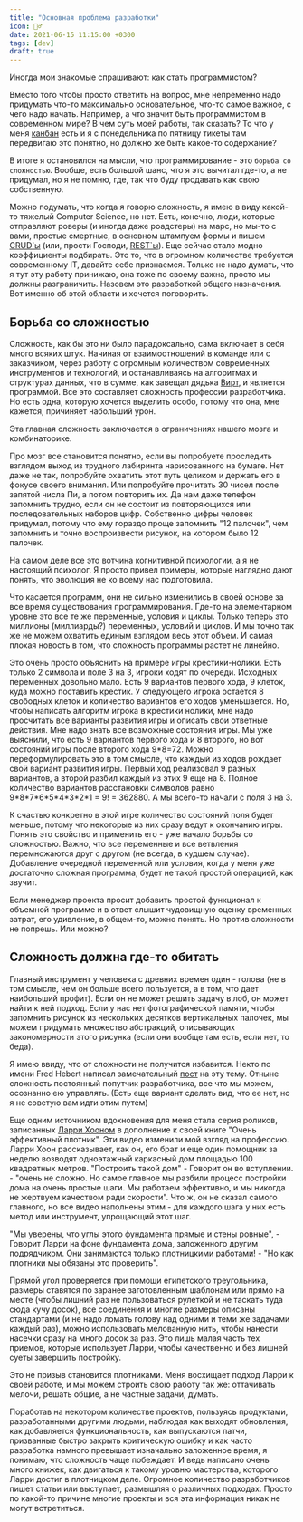 ```yaml
---
title: "Основная проблема разработки"
icon: 🤷‍♂️
date: 2021-06-15 11:15:00 +0300
tags: [dev]
draft: true
---
```


Иногда мои знакомые спрашивают: как стать программистом?

Вместо того чтобы просто ответить на вопрос, мне непременно надо придумать что-то максимально основательное, что-то самое важное, с чего надо начать. Например, а что значит быть программистом в современном мире? В чем суть моей работы, так сказать? То что у меня [канбан][1] есть и я с понедельника по пятницу тикеты там передвигаю это понятно, но должно же быть какое-то содержание?

В итоге я остановился на мысли, что программирование - это `борьба со сложностью`. Вообще, есть большой шанс, что я это вычитал где-то, а не придумал, но я не помню, где, так что буду продавать как свою собственную.

Можно подумать, что когда я говорю сложность, я имею в виду какой-то тяжелый Computer Science, но нет. Есть, конечно, люди, которые отправляют роверы (и иногда даже роадстеры) на марс, но мы-то с вами, простые смертные, в основном штампуем формы и пишем [CRUD\`ы][2] (или, прости Господи, [REST\`ы][3]). Еще сейчас стало модно коэффициенты подбирать. Это то, что в огромном количестве требуется современному IT, давайте себе признаемся. Только не надо думать, что я тут эту работу принижаю, она тоже по своему важна, просто мы должны разграничить. Назовем это разработкой общего назначения. Вот именно об этой области и хочется поговорить.

## Борьба со сложностью

Сложность, как бы это ни было парадоксально, сама включает в себя много всяких штук. Начиная от взаимоотношений в команде или с заказчиком, через работу с огромным количеством современных инструментов и технологий, и останавливаясь на алгоритмах и структурах данных, что в сумме, как завещал дядька [Вирт][4], и является программой. Все это составляет сложность профессии разработчика. Но есть одна, которую хочется выделить особо, потому что она, мне кажется, причиняет набольший урон.

Эта главная сложность заключается в ограничениях нашего мозга и комбинаторике.

Про мозг все становится понятно, если вы попробуете проследить взглядом выход из трудного лабиринта нарисованного на бумаге. Нет даже не так, попробуйте охватить этот путь целиком и держать его в фокусе своего внимания. Или попробуйте прочитать 30 чисел после запятой числа Пи, а потом повторить их. Да нам даже телефон запомнить трудно, если он не состоит из повторяющихся или последовательных наборов цифр. Собственно цифры человек придумал, потому что ему гораздо проще запомнить "12 палочек", чем запомнить и точно воспроизвести рисунок, на котором было 12 палочек.

На самом деле все это вотчина когнитивной психологии, а я не настоящий психолог. Я просто привел примеры, которые наглядно дают понять, что эволюция не ко всему нас подготовила.

Что касается программ, они не сильно изменились в своей основе за все время существования программирования. Где-то на элементарном уровне это все те же переменные, условия и циклы. Только теперь это миллионы (миллиарды?) переменных, условий и циклов. И мы точно так же не можем охватить единым взглядом весь этот объем. И самая плохая новость в том, что сложность программы растет не линейно.

Это очень просто объяснить на примере игры крестики-нолики. Есть только 2 символа и поле 3 на 3, игроки ходят по очереди. Исходных переменных довольно мало. Есть 9 вариантов первого хода, 9 клеток, куда можно поставить крестик. У следующего игрока остается 8 свободных клеток и количество вариантов его ходов уменьшается. Но, чтобы написать алгоритм игрока в крестики нолики, мне надо просчитать все варианты развития игры и описать свои ответные действия. Мне надо знать все возможные состояния игры. Мы уже выяснили, что есть 9 вариантов первого хода и 8 второго, но вот состояний игры после второго хода 9\*8=72. Можно переформулировать это в том смысле, что каждый из ходов рождает свой вариант развития игры. Первый ход реализовал 9 разных вариантов, а второй разбил каждый из этих 9 еще на 8. Полное количество вариантов расстановки символов равно 9\*8\*7\*6\*5\*4\*3\*2\*1 = 9! = 362880. А мы всего-то начали с поля 3 на 3.

К счастью конкретно в этой игре количество состояний поля будет меньше, потому что некоторые из них сразу ведут к окончанию игры. Понять это свойство и применить его - уже начало борьбы со сложностью. Важно, что все переменные и все ветвления перемножаются друг с другом (не всегда, в худшем случае). Добавление очередной переменной или условия, когда у меня уже достаточно сложная программа, будет не такой простой операцией, как звучит.

Если менеджер проекта просит добавить простой функционал к объемной программе и в ответ слышит чудовищную оценку временных затрат, его удивление, в общем-то, можно понять. Но против сложности не попрешь. Или можно?

## Сложность должна где-то обитать

Главный инструмент у человека с древних времен один - голова (не в том смысле, чем он больше всего пользуется, а в том, что дает наибольший профит). Если он не может решить задачу в лоб, он может найти к ней подход. Если у нас нет фотографической памяти, чтобы запомнить рисунок из нескольких десятков вертикальных палочек, мы можем придумать множество абстракций, описывающих закономерности этого рисунка (если они вообще там есть, если нет, то беда).

Я имею ввиду, что от сложности не получится избавится. Некто по имени Fred Hebert написал замечательный [пост][5] на эту тему. Отныне сложность постоянный попутчик разработчика, все что мы можем, осознанно ею управлять. (Есть еще вариант сделать вид, что ее нет, но я не советую вам идти этим путем)

Еще одним источником вдохновения для меня стала серия роликов, записанных [Ларри Хооном][6] в дополнение к своей книге "Очень эффективный плотник". Эти видео изменили мой взгляд на профессию. Ларри Хоон рассказывает, как он, его брат и еще один помощник за неделю возводят одноэтажный каркасный дом площадью 100 квадратных метров. "Построить такой дом" - Говорит он во вступлении. - "очень не сложно. Но самое главное мы разбили процесс постройки дома на очень простые шаги. Мы работаем эффективно, и мы никогда не жертвуем качеством ради скорости". Что ж, он не сказал самого главного, но все видео наполнены этим - для каждого шага у них есть метод или инструмент, упрощающий этот шаг.

"Мы уверены, что углы этого фундамента прямые и стены ровные", - Говорит Ларри на фоне фундамента дома, заложенного другим подрядчиком. Они занимаются только плотницкими работами! - "Но как плотники мы обязаны это проверить".

Прямой угол проверяется при помощи египетского треугольника, размеры ставятся по заранее заготовленным шаблонам или прямо на месте (чтобы лишний раз не пользоваться рулеткой и не таскать туда сюда кучу досок), все соединения и многие размеры описаны стандартами (и не надо ломать голову над одними и теми же задачами каждый раз), можно использовать мелованную нить, чтобы нанести насечки сразу на много досок за раз. Это лишь малая часть тех приемов, которые использует Ларри, чтобы качественно и без лишней суеты завершить постройку.

Это не призыв становится плотниками. Меня восхищает подход Ларри к своей работе, и мы можем строить свою работу так же: оттачивать мелочи, решать общие, а не частные задачи, думать.

Поработав на некотором количестве проектов, пользуясь продуктами, разработанными другими людьми, наблюдая как выходят обновления, как добавляется функциональность, как выпускаются патчи, призванные быстро закрыть критическую ошибку и как часто разработка намного превышает изначально заложенное время, я понимаю, что сложность чаще побеждает. И ведь написано очень много книжек, как двигаться к такому уровню мастерства, которого Ларри достиг в плотницком деле. Огромное количество разработчиков пишет статьи или выступает, размышляя о различных подходах. Просто по какой-то причине многие проекты и вся эта информация никак не могут встретиться.

[1]: https://ru.wikipedia.org/wiki/%D0%9A%D0%B0%D0%BD%D0%B1%D0%B0%D0%BD_(%D1%80%D0%B0%D0%B7%D1%80%D0%B0%D0%B1%D0%BE%D1%82%D0%BA%D0%B0)
[2]: https://ru.wikipedia.org/wiki/CRUD
[3]: https://ru.wikipedia.org/wiki/REST
[4]: https://www.google.ru/books/edition/%D0%90%D0%BB%D0%B3%D0%BE%D1%80%D0%B8%D1%82%D0%BC%D1%8B_%D0%B8_%D1%81%D1%82%D1%80%D1%83%D0%BA%D1%82%D1%83%D1%80%D1%8B/jVydDQAAQBAJ?hl=ru&gbpv=0
[5]: https://ferd.ca/complexity-has-to-live-somewhere.html
[6]: https://www.youtube.com/watch?v=xXC1RAgAuO0&ab_channel=SergeyChichkinSergeyChichkin
